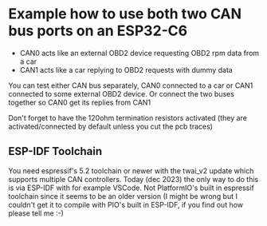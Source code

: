 # Example how to use both two CAN bus ports on an ESP32-C6
  
- CAN0 acts like an external OBD2 device requesting OBD2 rpm data from a car
- CAN1 acts like a car replying to OBD2 requests with dummy data
  
You can test either CAN bus separately, CAN0 connected to a car or CAN1 connected to some external OBD2 device. Or connect the two buses together so CAN0 get its replies from CAN1  
  
Don't forget to have the 120ohm termination resistors activated (they are activated/connected by default unless you cut the pcb traces)

## ESP-IDF Toolchain
You need espressif's 5.2 toolchain or newer with the twai_v2 update which supports multiple CAN controllers. Today (dec 2023) the only way to do this is via ESP-IDF with for example VSCode. Not PlatformIO's built in espressif toolchain since it seems to be an older version (I might be wrong but I couldn't get it to compile with PIO's built in ESP-IDF, if you find out how please tell me :-)

